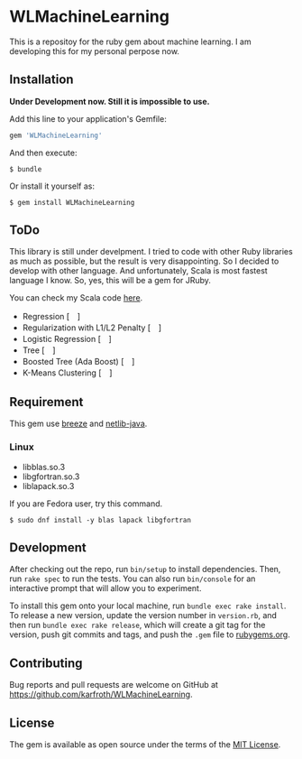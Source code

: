 # WLMachineLearning

This is a repositoy for the ruby gem about machine learning. I am developing this for my personal perpose now.

## Installation

**Under Development now. Still it is impossible to use.**

Add this line to your application's Gemfile:

```ruby
gem 'WLMachineLearning'
```

And then execute:

    $ bundle

Or install it yourself as:

    $ gem install WLMachineLearning

## ToDo

This library is still under develpment. I tried to code with other Ruby libraries as much as possible, but the result is very disappointing. So I decided to develop with other language. And unfortunately, Scala is most fastest language I know. So, yes, this will be a gem for JRuby.

You can check my Scala code [here](https://github.com/karfroth/WLML_Scala).

* Regression                        [　]
* Regularization with L1/L2 Penalty [　]
* Logistic Regression               [　]
* Tree                              [　]
* Boosted Tree (Ada Boost)          [　]
* K-Means Clustering                [　]

## Requirement

This gem use [breeze](https://github.com/scalanlp/breeze) and [netlib-java](https://github.com/fommil/netlib-java).


### Linux
* libblas.so.3
* libgfortran.so.3
* liblapack.so.3

If you are Fedora user, try this command.

    $ sudo dnf install -y blas lapack libgfortran

## Development

After checking out the repo, run `bin/setup` to install dependencies. Then, run `rake spec` to run the tests. You can also run `bin/console` for an interactive prompt that will allow you to experiment.

To install this gem onto your local machine, run `bundle exec rake install`. To release a new version, update the version number in `version.rb`, and then run `bundle exec rake release`, which will create a git tag for the version, push git commits and tags, and push the `.gem` file to [rubygems.org](https://rubygems.org).

## Contributing

Bug reports and pull requests are welcome on GitHub at https://github.com/karfroth/WLMachineLearning.


## License

The gem is available as open source under the terms of the [MIT License](http://opensource.org/licenses/MIT).

